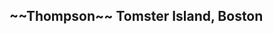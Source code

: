<section data-background="resources/thompson-island.jpg">
    <h2>~~Thompson~~ Tomster Island, Boston</h2>
</section>
